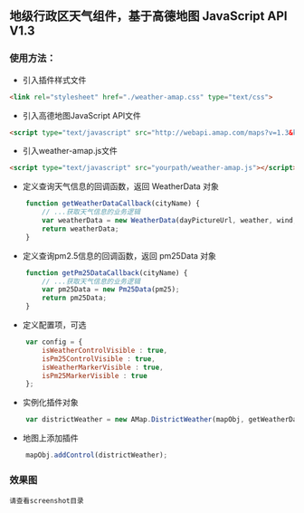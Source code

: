 ## 地级行政区天气组件，基于高德地图 JavaScript API V1.3

### 使用方法：

* 引入插件样式文件

``` html
<link rel="stylesheet" href="./weather-amap.css" type="text/css">
```

* 引入高德地图JavaScript API文件

``` html
<script type="text/javascript" src="http://webapi.amap.com/maps?v=1.3&key=yourkey"></script>
```

* 引入weather-amap.js文件

``` html
<script type="text/javascript" src="yourpath/weather-amap.js"></script>
```

* 定义查询天气信息的回调函数，返回 WeatherData 对象

``` javascript
	function getWeatherDataCallback(cityName) {
		// ...获取天气信息的业务逻辑
		var weatherData = new WeatherData(dayPictureUrl, weather, wind, temperature);
		return weatherData;
	}
```

* 定义查询pm2.5信息的回调函数，返回 pm25Data 对象

``` javascript
	function getPm25DataCallback(cityName) {
		// ...获取天气信息的业务逻辑
		var pm25Data = new Pm25Data(pm25);
		return pm25Data;
	}
```

* 定义配置项，可选

``` javascript
	var config = {
		isWeatherControlVisible : true,
		isPm25ControlVisible : true,
		isWeatherMarkerVisible : true,
		isPm25MarkerVisible : true
	};
```

* 实例化插件对象

``` javascript
	var districtWeather = new AMap.DistrictWeather(mapObj, getWeatherDataCallback, getPm25DataCallback, config);
```

* 地图上添加插件

``` javascript
	mapObj.addControl(districtWeather);
```

### 效果图
	请查看screenshot目录